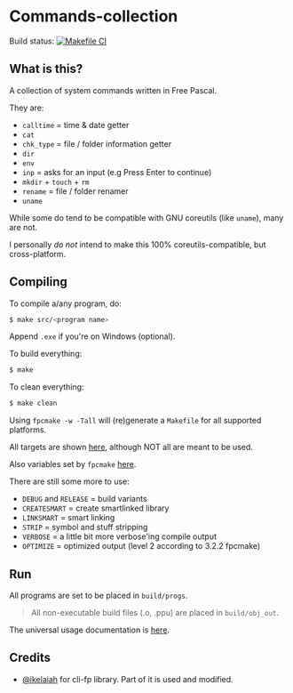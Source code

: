 # Commands-collection

Build status: [![Makefile CI](https://github.com/lebao3105/Commands-collection/actions/workflows/nightly.yml/badge.svg)](https://github.com/lebao3105/Commands-collection/actions/workflows/nightly.yml)

## What is this?

A collection of system commands written in Free Pascal.

They are:

* `calltime` = time & date getter
* `cat`
* `chk_type` = file / folder information getter
* `dir`
* `env`
* `inp` = asks for an input (e.g Press Enter to continue)
* `mkdir` + `touch` + `rm`
* `rename` = file / folder renamer
* `uname`

While some do tend to be compatible with GNU coreutils (like `uname`), many are not.

I personally *do not* intend to make this 100% coreutils-compatible, but cross-platform.

## Compiling

To compile a/any program, do:

```bash
$ make src/<program name>
```

Append `.exe` if you're on Windows (optional).

To build everything:

```bash
$ make
```

To clean everything:

```bash
$ make clean
```

Using `fpcmake -w -Tall` will (re)generate a `Makefile` for all supported platforms.

All targets are shown [here](https://www.freepascal.org/docs-html/prog/progse81.html#x296-312000E.2), although NOT all are meant to be used.

Also variables set by `fpcmake` [here](https://www.freepascal.org/docs-html/prog/progse86.html#x313-329000E.7).

There are still some more to use:

* `DEBUG` and `RELEASE` = build variants
* `CREATESMART` = create smartlinked library
* `LINKSMART` = smart linking
* `STRIP` = symbol and stuff stripping
* `VERBOSE` = a little bit more verbose'ing compile output
* `OPTIMIZE` = optimized output (level 2 according to 3.2.2 fpcmake)

## Run

All programs are set to be placed in `build/progs`.

> All non-executable build files (.o, .ppu) are placed in `build/obj_out`.

The universal usage documentation is [here](USAGE.md).

## Credits

* [@ikelaiah](https://github.com/ikelaiah) for cli-fp library. Part of it is used and modified.
